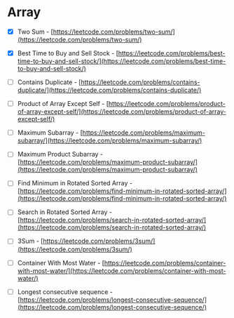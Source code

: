 # Array

* [x] Two Sum - [https://leetcode.com/problems/two-sum/](https://leetcode.com/problems/two-sum/)
* [x] Best Time to Buy and Sell Stock - [https://leetcode.com/problems/best-time-to-buy-and-sell-stock/](https://leetcode.com/problems/best-time-to-buy-and-sell-stock/)
* [ ] Contains Duplicate - [https://leetcode.com/problems/contains-duplicate/](https://leetcode.com/problems/contains-duplicate/)
* [ ] Product of Array Except Self - [https://leetcode.com/problems/product-of-array-except-self/](https://leetcode.com/problems/product-of-array-except-self/)
* [ ] Maximum Subarray - [https://leetcode.com/problems/maximum-subarray/](https://leetcode.com/problems/maximum-subarray/)
* [ ] Maximum Product Subarray - [https://leetcode.com/problems/maximum-product-subarray/](https://leetcode.com/problems/maximum-product-subarray/)
* [ ] Find Minimum in Rotated Sorted Array - [https://leetcode.com/problems/find-minimum-in-rotated-sorted-array/](https://leetcode.com/problems/find-minimum-in-rotated-sorted-array/)
* [ ] Search in Rotated Sorted Array - [https://leetcode.com/problems/search-in-rotated-sorted-array/](https://leetcode.com/problems/search-in-rotated-sorted-array/)
* [ ] 3Sum - [https://leetcode.com/problems/3sum/](https://leetcode.com/problems/3sum/)
* [ ] Container With Most Water - [https://leetcode.com/problems/container-with-most-water/](https://leetcode.com/problems/container-with-most-water/)
* [ ] Longest consecutive sequence - [https://leetcode.com/problems/longest-consecutive-sequence/](https://leetcode.com/problems/longest-consecutive-sequence/)



